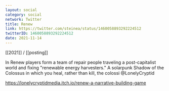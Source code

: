 ```yaml
---
layout: social
category: social
network: Twitter
title: Renew
link: https://twitter.com/steinea/status/1460058893292224512
twitterID: 1460058893292224512
date: 2021-11-14
---
```


[[2021]] / [[posting]]

In Renew players form a team of repair people traveling a post-capitalist world and fixing "renewable energy harvesters." A solarpunk Shadow of the Colossus in which you heal, rather than kill, the colossi @LonelyCryptid

<https://lonelycryptidmedia.itch.io/renew-a-narrative-building-game>
